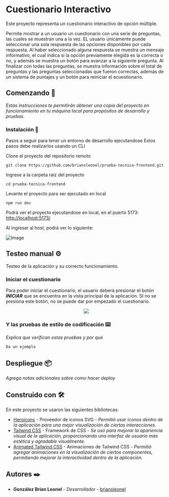 # Cuestionario Interactivo

Este proyecto representa un cuestionario interactivo de opción múltiple.

Permite mostrar a un usuario un cuestionario con una serie de preguntas, las
cuales se muestran una a la vez. EL usuario únicamente puede seleccionar una
sola respuesta de las opciones disponibles por cada respuesta. Al haber
seleccionado alguna respuesta se muestra un mensaje informativo, el cual indica
si la opción previamente elegida es la correcta o no, y además se muestra un
botón para avanzar a la siguiente pregunta. Al finalizar con todas las
preguntas, se muestra información sobre el total de preguntas y las preguntas
seleccionadas que fueron correctas, además de un sistema de puntajes y un botón
para reiniciar el ecuestionario.

## Comenzando 🚀

_Estas instrucciones te permitirán obtener una copia del proyecto en
funcionamiento en tu máquina local para propósitos de desarrollo y pruebas._

### Instalación 🔧

Pasos a seguir para tener un entorno de desarrollo ejecutandose Estos pasos debe
realizarlos usando un CLI

Clone el proyecto del repositorio remoto

```
git clone https://github.com/briansleonel/prueba-tecnica-frontend.git
```

Ingrese a la carpeta raíz del proyecto

```
cd prueba-tecnica-frontend
```

Levante el proyecto para ser ejecutado en local

```
npm run dev
```

Podrá ver el proyecto ejecutandose en local, en el puerto 5173:
[http://localhost:5173/](http://localhost:5173/)

Al ingresar al host, podrá ver lo siguiente:

![Image](https://drive.google.com/file/d/1twSpgLevHTLndzaYI1QUHQpl-T-6pt4F/view?usp=sharing)

## Testeo manual ⚙️

Testeo de la aplicación y su correcto funcionamiento.

### Iniciar el cuestionario

Para poder iniciar el cuestionario, el usuario deberá presionar el botón
_**INICIAR**_ que se encuentra en la vista principal de la aplicación. SI no se
presiona este botón, no se puede dar por empezado el cuestionario.

<p align="center"><img src="https://drive.google.com/file/d/1PNhPJ3MHjrZ1r-hfU_F4IcD6r2rpSfXb/view?usp=sharing"/></p>

### Y las pruebas de estilo de codificación ⌨️

_Explica que verifican estas pruebas y por qué_

```
Da un ejemplo
```

## Despliegue 📦

_Agrega notas adicionales sobre como hacer deploy_

## Construido con 🛠️

En este proyecto se usaron las siguientes bibliotecas:

-   [Heroicons](https://heroicons.com/) - Proveedor de iconos SVG - _Permitió
    usar iconos dentro de la aplicación para una mejor visualización de ciertas
    interacciones._
-   [Tailwind CSS](https://tailwindcss.com/) - Framework de CSS - _Se usó para
    mejorar la apariencia visual de la aplicación, proporcionando una interfaz
    de usuario más estética y agradable visualmente._
-   [Animated Tailwind CSS](https://brc-dd.github.io/animated-tailwindcss/) -
    Animaciones de Tailwind CSS - _Permitió agregar animaciones en la
    visualización de ciertos componentes, permitiendo mejorar la interactividad
    dentro de la aplicación._

## Autores ✒️

-   **González Brian Leonel** - _Desarrollador_ -
    [briansleonel](https://github.com/briansleonel)
